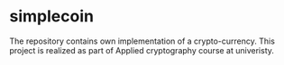 # simplecoin
The repository contains own implementation of a crypto-currency. This project is realized as part of Applied cryptography course at univeristy.
